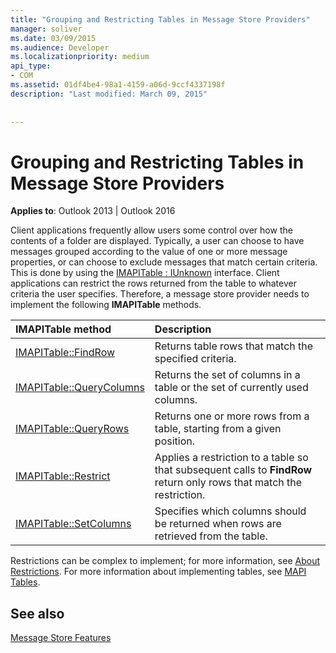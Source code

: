 ```yaml
---
title: "Grouping and Restricting Tables in Message Store Providers"
manager: soliver
ms.date: 03/09/2015
ms.audience: Developer
ms.localizationpriority: medium
api_type:
- COM
ms.assetid: 01df4be4-98a1-4159-a06d-9ccf4337198f
description: "Last modified: March 09, 2015"
 
 
---
```


# Grouping and Restricting Tables in Message Store Providers

  
  
**Applies to**: Outlook 2013 | Outlook 2016 
  
Client applications frequently allow users some control over how the contents of a folder are displayed. Typically, a user can choose to have messages grouped according to the value of one or more message properties, or can choose to exclude messages that match certain criteria. This is done by using the [IMAPITable : IUnknown](imapitableiunknown.md) interface. Client applications can restrict the rows returned from the table to whatever criteria the user specifies. Therefore, a message store provider needs to implement the following **IMAPITable** methods. 
  
|****IMAPITable** method**|**Description**|
|:-----|:-----|
|[IMAPITable::FindRow](imapitable-findrow.md) <br/> |Returns table rows that match the specified criteria. |
|[IMAPITable::QueryColumns](imapitable-querycolumns.md) <br/> |Returns the set of columns in a table or the set of currently used columns. |
|[IMAPITable::QueryRows](imapitable-queryrows.md) <br/> |Returns one or more rows from a table, starting from a given position. |
|[IMAPITable::Restrict](imapitable-restrict.md) <br/> |Applies a restriction to a table so that subsequent calls to **FindRow** return only rows that match the restriction. |
|[IMAPITable::SetColumns](imapitable-setcolumns.md) <br/> |Specifies which columns should be returned when rows are retrieved from the table. |
   
Restrictions can be complex to implement; for more information, see [About Restrictions](about-restrictions.md). For more information about implementing tables, see [MAPI Tables](mapi-tables.md).
  
## See also



[Message Store Features](message-store-features.md)

